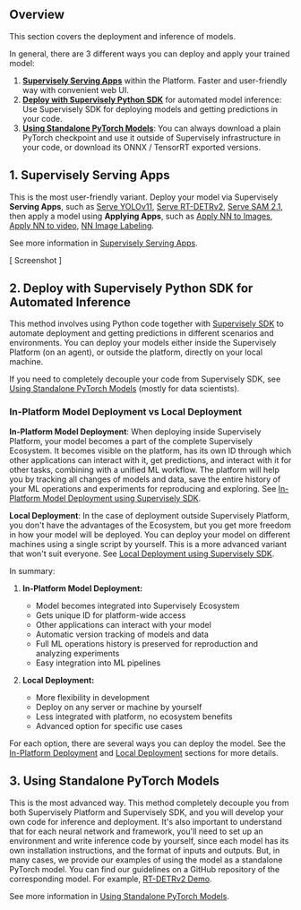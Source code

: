 ## Overview

This section covers the deployment and inference of models.

In general, there are 3 different ways you can deploy and apply your trained model:

1. **[Supervisely Serving Apps](supervisely-serving-apps.md)** within the Platform. Faster and user-friendly way with convenient web UI.  
2. **[Deploy with Supervisely Python SDK](deploy_and_predict_with_supervisely_sdk.md)** for automated model inference: Use Supervisely SDK for deploying models and getting predictions in your code.  
3. **[Using Standalone PyTorch Models](using-standalone-pytorch-models.md)**: You can always download a plain PyTorch checkpoint and use it outside of Supervisely infrastructure in your code, or download its ONNX / TensorRT exported versions.

## 1. Supervisely Serving Apps

This is the most user-friendly variant. Deploy your model via Supervisely **Serving Apps**, such as [Serve YOLOv11](https://ecosystem.supervisely.com/apps/yolov8/serve), [Serve RT-DETRv2](https://ecosystem.supervisely.com/apps/rt-detrv2/supervisely_integration/serve), [Serve SAM 2.1](https://ecosystem.supervisely.com/apps/serve-segment-anything-2), then apply a model using **Applying Apps**, such as [Apply NN to Images](https://ecosystem.supervisely.com/apps/nn-image-labeling/project-dataset), [Apply NN to video](https://ecosystem.supervisely.com/apps/apply-nn-to-videos-project), [NN Image Labeling](https://ecosystem.supervisely.com/apps/nn-image-labeling/annotation-tool).

See more information in [Supervisely Serving Apps](supervisely-serving-apps.md).

[ Screenshot ]

## 2. Deploy with Supervisely Python SDK for Automated Inference

This method involves using Python code together with [Supervisely SDK](https://github.com/supervisely/supervisely) to automate deployment and getting predictions in different scenarios and environments. You can deploy your models either inside the Supervisely Platform (on an agent), or outside the platform, directly on your local machine.

If you need to completely decouple your code from Supervisely SDK, see [Using Standalone PyTorch Models](using-standalone-pytorch-models.md) (mostly for data scientists).

### In-Platform Model Deployment vs Local Deployment

**In-Platform Model Deployment**: When deploying inside Supervisely Platform, your model becomes a part of the complete Supervisely Ecosystem. It becomes visible on the platform, has its own ID through which other applications can interact with it, get predictions, and interact with it for other tasks, combining with a unified ML workflow. The platform will help you by tracking all changes of models and data, save the entire history of your ML operations and experiments for reproducing and exploring. See [In-Platform Model Deployment using Supervisely SDK](deploy_and_predict_with_supervisely_sdk.md#in-platform-model-deployment).

**Local Deployment**: In the case of deployment outside Supervisely Platform, you don't have the advantages of the Ecosystem, but you get more freedom in how your model will be deployed. You can deploy your model on different machines using a single script by yourself. This is a more advanced variant that won't suit everyone. See [Local Deployment using Supervisely SDK](deploy_and_predict_with_supervisely_sdk.md#deploy-outside-of-supervisely).

In summary:

1. **In-Platform Model Deployment:**  
   * Model becomes integrated into Supervisely Ecosystem  
   * Gets unique ID for platform-wide access  
   * Other applications can interact with your model  
   * Automatic version tracking of models and data  
   * Full ML operations history is preserved for reproduction and analyzing experiments  
   * Easy integration into ML pipelines

2. **Local Deployment:**  
   * More flexibility in development  
   * Deploy on any server or machine by yourself  
   * Less integrated with platform, no ecosystem benefits  
   * Advanced option for specific use cases

For each option, there are several ways you can deploy the model. See the [In-Platform Deployment](deploy_and_predict_with_supervisely_sdk.md#in-platform-model-deployment) and [Local Deployment](deploy_and_predict_with_supervisely_sdk.md#deploy-outside-of-supervisely) sections for more details.

## 3. Using Standalone PyTorch Models

This is the most advanced way. This method completely decouple you from both Supervisely Platform and Supervisely SDK, and you will develop your own code for inference and deployment. It's also important to understand that for each neural network and framework, you'll need to set up an environment and write inference code by yourself, since each model has its own installation instructions, and the format of inputs and outputs. But, in many cases, we provide our examples of using the model as a standalone PyTorch model. You can find our guidelines on a GitHub repository of the corresponding model. For example, [RT-DETRv2 Demo](https://github.com/supervisely-ecosystem/RT-DETRv2/tree/main/supervisely_integration/demo#readme).

See more information in [Using Standalone PyTorch Models](using-standalone-pytorch-models.md).